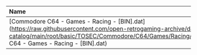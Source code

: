 |Name|Size|
|:---|---:|
|[Commodore C64 - Games - Racing - [BIN].dat](https://raw.githubusercontent.com/open-retrogaming-archive/dat-catalog/main/root/basic/TOSEC/Commodore/C64/Games/Racing/[BIN]/Commodore C64 - Games - Racing - [BIN].dat)|2245|
